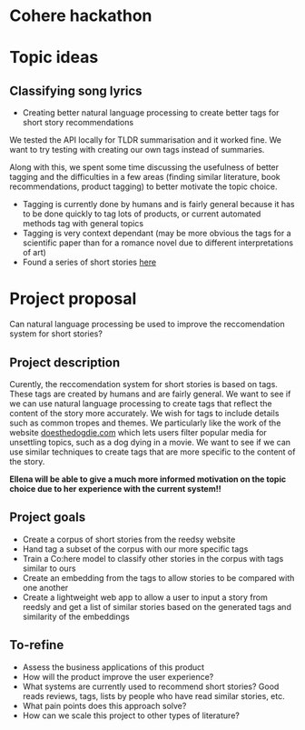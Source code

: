 # Cohere hackathon

# Topic ideas
## Classifying song lyrics

- Creating better natural language processing to create better tags for short story recommendations

We tested the API locally for TLDR summarisation and it worked fine. We want to try testing with creating our own tags instead of summaries.

Along with this, we spent some time discussing the usefulness of better tagging and the difficulties in a few areas (finding similar literature, book recommendations, product tagging) to better motivate the topic choice.

- Tagging is currently done by humans and is fairly general because it has to be done quickly to tag lots of products, or current automated methods tag with general topics
- Tagging is very context dependant (may be more obvious the tags for a scientific paper than for a romance novel due to different interpretations of art)
- Found a series of short stories [here](https://blog.reedsy.com/short-stories/) 




# Project proposal


Can natural language processing be used to improve the reccomendation system for short stories?

## Project description
Curently, the reccomendation system for short stories is based on tags. These tags are created by humans and are fairly general. We want to see if we can use natural language processing to create tags that reflect the content of the story more accurately. We wish for tags to include details such as common tropes and themes. We particularly like the work of the website [doesthedogdie.com](https://doesthedogdie.com/) which lets users filter popular media for unsettling topics, such as a dog dying in a movie. We want to see if we can use similar techniques to create tags that are more specific to the content of the story.

**Ellena will be able to give a much more informed motivation on the topic choice due to her experience with the current system!!**

## Project goals
- Create a corpus of short stories from the reedsy website
- Hand tag a subset of the corpus with our more specific tags
- Train a Co:here model to classify other stories in the corpus with tags similar to ours
- Create an embedding from the tags to allow stories to be compared with one another
- Create a lightweight web app to allow a user to input a story from reedsly and get a list of similar stories based on the generated tags and similarity of the embeddings


## To-refine
- Assess the business applications of this product
- How will the product improve the user experience?
- What systems are currently used to recommend short stories? Good reads reviews, tags, lists by people who have read similar stories, etc.
- What pain points does this approach solve?
- How can we scale this project to other types of literature?